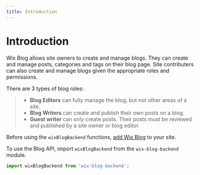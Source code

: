 ```yaml
---
title: Introduction
---
```


# Introduction

Wix Blog allows site owners to create and manage blogs. They can create and manage posts, categories and tags on their blog page. Site contributers can also create and manage blogs given the appropriate roles and permissions. 

There are 3 types of blog roles: 
> - **Blog Editors** can fully manage the blog, but not other areas of a site.
> - **Blog Writers** can create and publish their own posts on a blog.
> - **Guest writer** can only create posts. Their posts must be reviewed and published by a site owner or blog editor. 







Before using the `wixBlogBackend` functions, [add Wix Blog](https://support.wix.com/en/article/wix-blog-adding-and-setting-up-your-blog) to your site. 

To use the Blog API, import `wixBlogBackend` from the `wix-blog-backend` module. 

```javascript
import wixBlogBackend from 'wix-blog-backend';
```
